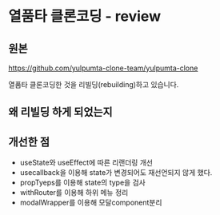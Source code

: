 # 열품타 클론코딩 - review

## 원본

https://github.com/yulpumta-clone-team/yulpumta-clone

열품타 클론코딩한 것을 리빌딩(rebuilding)하고 있습니다.

## 왜 리빌딩 하게 되었는지

## 개선한 점

- useState와 useEffect에 따른 리랜더링 개선
- usecallback을 이용해 state가 변경되어도 재선언되지 않게 했다.
- propTyeps를 이용해 state의 type을 검사
- withRouter를 이용해 하위 메뉴 정리
- modalWrapper를 이용해 모달component분리
